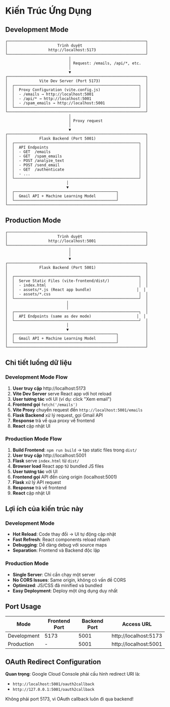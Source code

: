 # Kiến Trúc Ứng Dụng

## Development Mode

```
┌─────────────────────────────────────────────────────────────┐
│                      Trình duyệt                            │
│                  http://localhost:5173                      │
└─────────────────────────────────────────────────────────────┘
                            │
                            │ Request: /emails, /api/*, etc.
                            │
                            ▼
┌─────────────────────────────────────────────────────────────┐
│              Vite Dev Server (Port 5173)                    │
│  ┌───────────────────────────────────────────────────────┐  │
│  │  Proxy Configuration (vite.config.js)                 │  │
│  │  - /emails → http://localhost:5001                    │  │
│  │  - /api/* → http://localhost:5001                     │  │
│  │  - /spam_emails → http://localhost:5001               │  │
│  └───────────────────────────────────────────────────────┘  │
└─────────────────────────────────────────────────────────────┘
                            │
                            │ Proxy request
                            │
                            ▼
┌─────────────────────────────────────────────────────────────┐
│              Flask Backend (Port 5001)                      │
│  ┌───────────────────────────────────────────────────────┐  │
│  │  API Endpoints                                        │  │
│  │  - GET  /emails                                       │  │
│  │  - GET  /spam_emails                                  │  │
│  │  - POST /analyze_text                                 │  │
│  │  - POST /send_email                                   │  │
│  │  - GET  /authenticate                                 │  │
│  │  - ...                                                │  │
│  └───────────────────────────────────────────────────────┘  │
│                          │                                  │
│                          ▼                                  │
│  ┌─────────────────────────────────────────────┐            │
│  │  Gmail API + Machine Learning Model         │            │
│  └─────────────────────────────────────────────┘            │
└─────────────────────────────────────────────────────────────┘
```

## Production Mode

```
┌─────────────────────────────────────────────────────────────┐
│                      Trình duyệt                            │
│                  http://localhost:5001                      │
└─────────────────────────────────────────────────────────────┘
                            │
                            │
                            ▼
┌─────────────────────────────────────────────────────────────┐
│              Flask Backend (Port 5001)                      │
│                                                             │
│  ┌───────────────────────────────────────────────────────┐  │
│  │  Serve Static Files (vite-frontend/dist/)             │  │
│  │  - index.html                                         │  │
│  │  - assets/*.js (React app bundle)                    │  │
│  │  - assets/*.css                                       │  │
│  └───────────────────────────────────────────────────────┘  │
│                          │                                  │
│                          │                                  │
│  ┌───────────────────────────────────────────────────────┐  │
│  │  API Endpoints (same as dev mode)                    │  │
│  └───────────────────────────────────────────────────────┘  │
│                          │                                  │
│                          ▼                                  │
│  ┌─────────────────────────────────────────────┐            │
│  │  Gmail API + Machine Learning Model         │            │
│  └─────────────────────────────────────────────┘            │
└─────────────────────────────────────────────────────────────┘
```

## Chi tiết luồng dữ liệu

### Development Mode Flow

1. **User truy cập** http://localhost:5173
2. **Vite Dev Server** serve React app với hot reload
3. **User tương tác** với UI (ví dụ: click "Xem email")
4. **Frontend gọi** `fetch('/emails')`
5. **Vite Proxy** chuyển request đến `http://localhost:5001/emails`
6. **Flask Backend** xử lý request, gọi Gmail API
7. **Response** trả về qua proxy về frontend
8. **React** cập nhật UI

### Production Mode Flow

1. **Build Frontend**: `npm run build` → tạo static files trong `dist/`
2. **User truy cập** http://localhost:5001
3. **Flask** serve `index.html` từ `dist/`
4. **Browser load** React app từ bundled JS files
5. **User tương tác** với UI
6. **Frontend gọi** API đến cùng origin (localhost:5001)
7. **Flask** xử lý API request
8. **Response** trả về frontend
9. **React** cập nhật UI

## Lợi ích của kiến trúc này

### Development Mode
- **Hot Reload**: Code thay đổi → UI tự động cập nhật
- **Fast Refresh**: React components reload nhanh
- **Debugging**: Dễ dàng debug với source maps
- **Separation**: Frontend và Backend độc lập

### Production Mode
- **Single Server**: Chỉ cần chạy một server
- **No CORS Issues**: Same origin, không có vấn đề CORS
- **Optimized**: JS/CSS đã minified và bundled
- **Easy Deployment**: Deploy một ứng dụng duy nhất

## Port Usage

| Mode       | Frontend Port | Backend Port | Access URL           |
|------------|---------------|--------------|----------------------|
| Development| 5173          | 5001         | http://localhost:5173|
| Production | -             | 5001         | http://localhost:5001|

## OAuth Redirect Configuration

**Quan trọng**: Google Cloud Console phải cấu hình redirect URI là:
- `http://localhost:5001/oauth2callback`
- `http://127.0.0.1:5001/oauth2callback`

Không phải port 5173, vì OAuth callback luôn đi qua backend!
